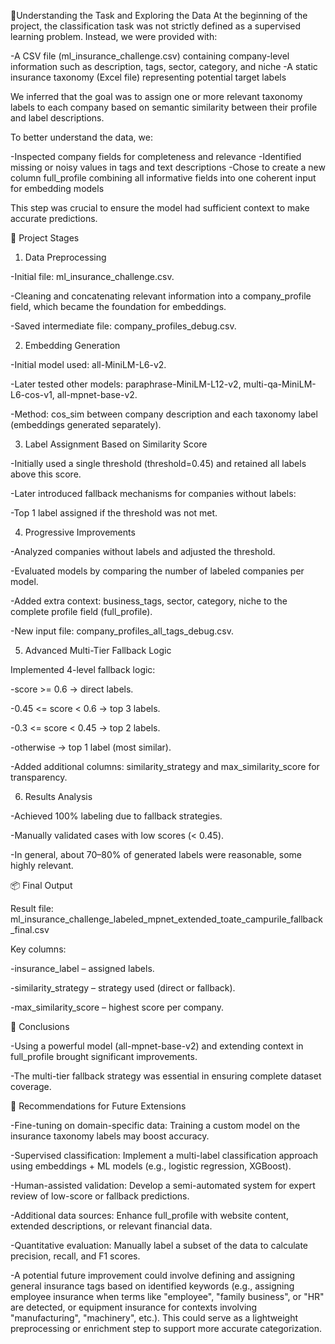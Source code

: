 🧩Understanding the Task and Exploring the Data
At the beginning of the project, the classification task was not strictly defined as a supervised learning problem. Instead, we were provided with:

-A CSV file (ml_insurance_challenge.csv) containing company-level information such as description, tags, sector, category, and niche
-A static insurance taxonomy (Excel file) representing potential target labels

We inferred that the goal was to assign one or more relevant taxonomy labels to each company based on semantic similarity between their profile and label descriptions.

To better understand the data, we:

-Inspected company fields for completeness and relevance
-Identified missing or noisy values in tags and text descriptions
-Chose to create a new column full_profile combining all informative fields into one coherent input for embedding models

This step was crucial to ensure the model had sufficient context to make accurate predictions.

🔧 Project Stages

1. Data Preprocessing

-Initial file: ml_insurance_challenge.csv.

-Cleaning and concatenating relevant information into a company_profile field, which became the foundation for embeddings.

-Saved intermediate file: company_profiles_debug.csv.

2. Embedding Generation

-Initial model used: all-MiniLM-L6-v2.

-Later tested other models: paraphrase-MiniLM-L12-v2, multi-qa-MiniLM-L6-cos-v1, all-mpnet-base-v2.

-Method: cos_sim between company description and each taxonomy label (embeddings generated separately).

3. Label Assignment Based on Similarity Score

-Initially used a single threshold (threshold=0.45) and retained all labels above this score.

-Later introduced fallback mechanisms for companies without labels:

-Top 1 label assigned if the threshold was not met.

4. Progressive Improvements

-Analyzed companies without labels and adjusted the threshold.

-Evaluated models by comparing the number of labeled companies per model.

-Added extra context: business_tags, sector, category, niche to the complete profile field (full_profile).

-New input file: company_profiles_all_tags_debug.csv.

5. Advanced Multi-Tier Fallback Logic

Implemented 4-level fallback logic:

-score >= 0.6 → direct labels.

-0.45 <= score < 0.6 → top 3 labels.

-0.3 <= score < 0.45 → top 2 labels.

-otherwise → top 1 label (most similar).

-Added additional columns: similarity_strategy and max_similarity_score for transparency.

6. Results Analysis

-Achieved 100% labeling due to fallback strategies.

-Manually validated cases with low scores (< 0.45).

-In general, about 70–80% of generated labels were reasonable, some highly relevant.

📦 Final Output

Result file: ml_insurance_challenge_labeled_mpnet_extended_toate_campurile_fallback_final.csv

Key columns:

-insurance_label – assigned labels.

-similarity_strategy – strategy used (direct or fallback).

-max_similarity_score – highest score per company.

📌 Conclusions

-Using a powerful model (all-mpnet-base-v2) and extending context in full_profile brought significant improvements.

-The multi-tier fallback strategy was essential in ensuring complete dataset coverage.

🌱 Recommendations for Future Extensions

-Fine-tuning on domain-specific data: Training a custom model on the insurance taxonomy labels may boost accuracy.

-Supervised classification: Implement a multi-label classification approach using embeddings + ML models (e.g., logistic regression, XGBoost).

-Human-assisted validation: Develop a semi-automated system for expert review of low-score or fallback predictions.

-Additional data sources: Enhance full_profile with website content, extended descriptions, or relevant financial data.

-Quantitative evaluation: Manually label a subset of the data to calculate precision, recall, and F1 scores.

-A potential future improvement could involve defining and assigning general insurance tags based on identified keywords (e.g., assigning employee insurance when terms like "employee", "family business", or "HR" are detected, or equipment insurance for contexts involving "manufacturing", "machinery", etc.). This could serve as a lightweight preprocessing or enrichment step to support more accurate categorization.
